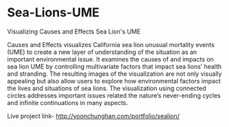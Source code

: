 # Sea-Lions-UME
Visualizing Causes and Effects Sea Lion's UME

Causes and Effects visualizes California sea lion unusual mortality events (UME) to create a new layer of understanding of the situation as an important environmental issue. It examines the causes of and impacts on sea lion UME by controlling multivariate factors that impact sea lions’ health and stranding. The resulting images of the visualization are not only visually appealing but also allow users to explore how environmental factors impact the lives and situations of sea lions. The visualization using connected circles addresses important issues related the nature’s never-ending cycles and infinite continuations in many aspects.

Live project link- http://yoonchunghan.com/portfolio/sealion/
